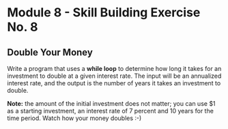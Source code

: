 # Module 8 - Skill Building Exercise No. 8

## Double Your Money

Write a program that uses a **while loop** to determine how long it takes for an investment to double at a given interest rate. The input will be an annualized interest rate, and the output is the number of years it takes an investment to double. 

**Note:** the amount of the initial investment does not matter; you can use $1 as a starting investment, an interest rate of 7 percent and 10 years for the time period. Watch how your money doubles :-)
